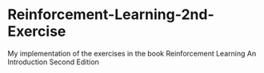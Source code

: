 # Reinforcement-Learning-2nd-Exercise
My implementation of the exercises in the book Reinforcement Learning An Introduction Second Edition
